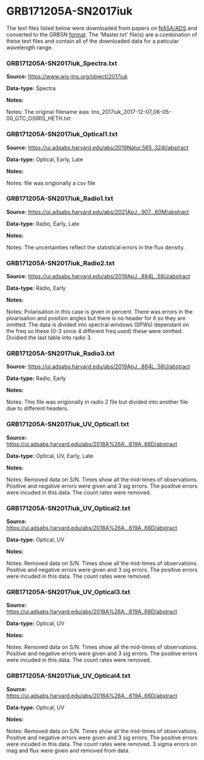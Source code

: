 # GRB171205A-SN2017iuk


The text files listed below were downloaded from papers on [NASA/ADS](https://ui.adsabs.harvard.edu) and converted to the GRBSN [format](https://github.com/GabrielF98/GRBSNWebtool/tree/master/Webtool/static/SourceData). The 'Master.txt' file(s) are a combination of these text files and contain all of the downloaded data for a paticular wavelength range.

### GRB171205A-SN2017iuk_Spectra.txt


**Source:** https://www.wis-tns.org/object/2017iuk

**Data-type:** Spectra

**Notes:**

Notes: The original filename was: tns_2017iuk_2017-12-07_06-05-00_GTC_OSIRIS_HETH.txt

### GRB171205A-SN2017iuk_Optical1.txt


**Source:** https://ui.adsabs.harvard.edu/abs/2019Natur.565..324I/abstract

**Data-type:** Optical, Early, Late

**Notes:**

Notes: file was origionally a csv file

### GRB171205A-SN2017iuk_Radio1.txt


**Source:** https://ui.adsabs.harvard.edu/abs/2021ApJ...907...60M/abstract

**Data-type:** Radio, Early, Late

**Notes:**

Notes: The uncertainties reflect the statistical errors in the flux density.

### GRB171205A-SN2017iuk_Radio2.txt


**Source:** https://ui.adsabs.harvard.edu/abs/2019ApJ...884L..58U/abstract

**Data-type:** Radio, Early

**Notes:**

Notes: Polarisation in this case is given in percent. There was errors in the ploarisation and position angles but there is no header for it so they are omitted. The data is divided into spectral windows (SPWs) dependant on the freq so these (0-3 since 4 different freq used) these were omitted. Dividied the last table into radio 3.

### GRB171205A-SN2017iuk_Radio3.txt


**Source:** https://ui.adsabs.harvard.edu/abs/2019ApJ...884L..58U/abstract

**Data-type:** Radio, Early

**Notes:**

Notes: This file was origionally in radio 2 file but divided into another file due to different headers.

### GRB171205A-SN2017iuk_UV_Optical1.txt


**Source:** https://ui.adsabs.harvard.edu/abs/2018A%26A...619A..66D/abstract

**Data-type:** Optical, UV, Early, Late

**Notes:**

Notes: Removed data on S/N. Times show all the mid-times of observations. Positive and negative errors were given and 3 sig errors. The positive errors were incuded in this data. The count rates were removed.

### GRB171205A-SN2017iuk_UV_Optical2.txt


**Source:** https://ui.adsabs.harvard.edu/abs/2018A%26A...619A..66D/abstract

**Data-type:** Optical, UV

**Notes:**

Notes: Removed data on S/N. Times show all the mid-times of observations. Positive and negative errors were given and 3 sig errors. The positive errors were incuded in this data. The count rates were removed.

### GRB171205A-SN2017iuk_UV_Optical3.txt


**Source:** https://ui.adsabs.harvard.edu/abs/2018A%26A...619A..66D/abstract

**Data-type:** Optical, UV

**Notes:**

Notes: Removed data on S/N. Times show all the mid-times of observations. Positive and negative errors were given and 3 sig errors. The positive errors were incuded in this data. The count rates were removed.

### GRB171205A-SN2017iuk_UV_Optical4.txt


**Source:** https://ui.adsabs.harvard.edu/abs/2018A%26A...619A..66D/abstract

**Data-type:** Optical, UV

**Notes:**

Notes: Removed data on S/N. Times show all the mid-times of observations. Positive and negative errors were given and 3 sig errors. The positive errors were incuded in this data. The count rates were removed. 3 sigma errors on mag and flux were given and removed from data.





